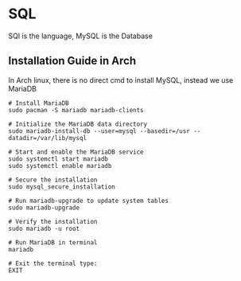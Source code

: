 # SQL

SQl is the language, MySQL is the Database

## Installation Guide in Arch
In Arch linux, there is no direct cmd to install MySQL,
instead we use MariaDB
```
# Install MariaDB
sudo pacman -S mariadb mariadb-clients

# Initialize the MariaDB data directory
sudo mariadb-install-db --user=mysql --basedir=/usr --datadir=/var/lib/mysql

# Start and enable the MariaDB service
sudo systemctl start mariadb
sudo systemctl enable mariadb

# Secure the installation
sudo mysql_secure_installation

# Run mariadb-upgrade to update system tables
sudo mariadb-upgrade

# Verify the installation
sudo mariadb -u root

# Run MariaDB in terminal
mariadb

# Exit the terminal type:
EXIT
```
